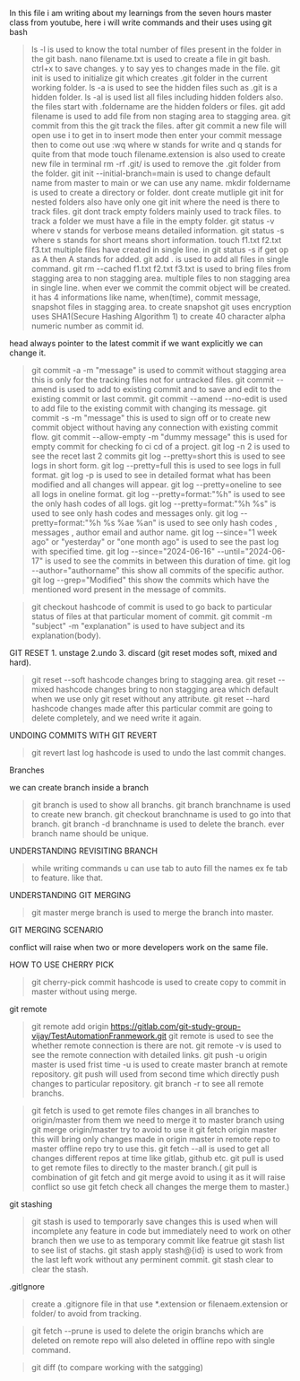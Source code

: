 
In this file i am writing about my learnings from the seven hours master class from youtube, here i will write commands and their uses using git bash

> ls -l 	 is used to know the total number of files present in the folder in the git bash.
> nano filename.txt 	 is used to create a file in git bash.
> ctrl+x 	to save changes.
> y to say yes 	to changes made in the file.
> git init  	is used to initialize git which creates .git folder in the current working folder.
> ls -a  	is used to see the hidden files such as .git is a hidden folder.
> ls -al  	is used list all files including hidden folders also.
> the files start with .foldername are the hidden folders or files.
> git add filename 	is used to add file from non staging area to stagging area.
> git commit 	from this the git track the files.
> after git commit a new file will open 
> use i  to get in to insert mode then enter your commit message
> then to come out use :wq  where w stands for write and q stands for quite from that mode
> touch filename.extension is also used to create new file in terminal
> rm -rf .git/	 is used to remove the .git folder from the folder.
> git init --initial-branch=main     is used to change default name from master to main or we can use any name.
> mkdir foldername 		is used to create a directory or folder.
dont create mutliple git init  for nested folders also have only one git init where the need is there to track files.
git dont track empty folders mainly used to track files.
to track a folder we must have a file in the empty folder.
> git status -v   where v stands for verbose means detailed information.
> git status -s   where s stands for short means short information.
> touch f1.txt f2.txt f3.txt   multiple files have created in single line.
in git status -s  if get op as A then  A stands for added.
> git add . 	is used to add all files in single command.
> git rm --cached f1.txt f2.txt f3.txt   is used to bring files from stagging area to non stagging area. multiple files to non stagging area in single line.
when ever we commit the commit object will be created. it has 4 informations like name, when(time), commit message, snapshot files in stagging area.  to create snapshot git uses encryption uses SHA1(Secure Hashing Algorithm 1) to create 40 character alpha numeric number as commit id.

head always pointer to the latest commit if we want explicitly we can change it.
> git commit -a -m "message"   is used to commit without stagging area this is only for the tracking files not for untracked files.
> git commit --amend    is used to add to existing commit and to save and edit to the existing commit or last commit.
> git commit --amend --no-edit   is used to add file to the existing commit with changing its message.
> git commit -s -m "message"      this is used to sign off or to create new commit object without having any connection with existing commit flow.
> git commit --allow-empty -m "dummy message"   this is used for empty commit for checking fo ci cd of a project.
> git log -n 2    is used to see the recet last 2 commits
> git log --pretty=short   this is used to see logs in short form.
> git log --pretty=full  this is used to see logs in full format.
> git log -p   is used to see in detailed format what has been modified and all changes will appear.
> git log --pretty=oneline   to see all logs in oneline format.
> git log --pretty=format:"%h"   is used to see the only hash codes of all logs.
> git log --pretty=format:"%h %s"    is used to see only hash codes and messages only.
> git log --pretty=format:"%h %s %ae %an"   is used to see only hash codes , messages , author email and author name.
> git log --since="1 week ago"  or "yesterday"  or "one month ago"      is used to see the past log with specified time.
> git log --since="2024-06-16" --until="2024-06-17"  is used to see the commits in between this duration of time.
> git log --author="authorname"   this show all commits of the specific author.
> git log --grep="Modified"   this show the commits which have the mentioned word present in the message of commits.

> git checkout hashcode of commit     is used to go back to particular status of files at that particular moment of commit.
> git commit -m "subject" -m "explanation"    is used to have subject and its explanation(body).

GIT RESET  1. unstage  2.undo  3. discard  (git reset modes soft, mixed and hard).
> git reset --soft hashcode   changes bring to stagging area.
> git reset --mixed hashcode   changes bring to non stagging area which default when we use only git reset without any attribute.
> git reset --hard  hashcode    changes made after this particular commit are going to delete completely, and we need write it again.

UNDOING COMMITS WITH GIT REVERT

> git revert last log hashcode      is used to undo the last commit changes.


Branches

we can create branch inside a branch
> git branch   is used to show all branchs.
> git branch branchname    is used to create new branch.
> git checkout branchname      is used to go into that branch.
> git branch -d branchname       is used to delete the branch.
ever branch name should be unique.

UNDERSTANDING REVISITING BRANCH

> while writing commands u can use tab to auto fill the names ex fe tab to feature. like that.

UNDERSTANDING GIT MERGING 

> git master merge branch   is used to merge the branch into master.

GIT MERGING SCENARIO

conflict will raise when two or more developers work on the same file.

HOW TO USE CHERRY PICK

> git cherry-pick commit hashcode        is used to create copy to commit in master without using merge.

git remote
> git remote add origin https://gitlab.com/git-study-group-vijay/TestAutomationFranmework.git
> git remote   is used to see the whether remote connection is there are not.
> git remote -v    is used to see the remote connection with detailed links.
> git push -u origin master      is used frist time -u is used to create master branch at remote repository.
> git push     will used from second time which directly push changes to particular repository.
> git branch -r    to see all remote branchs.

> git fetch   is used to get remote files changes in all branches  to origin/master  from them we need to merge  it to master branch using   git merge origin/master  try to avoid to use it
> git fetch origin master    this will bring only changes made in origin master in remote repo to master offline repo   try to use this.
> git fetch --all   is used to get all changes different repos at time like gitlab, github etc.
> git pull    is used to get remote files to directly to the master branch.( git pull is combination of git fetch and git merge  avoid to using it as it will raise conflict so use git fetch check all changes the merge them to master.)

git stashing
> git stash  is used to temporarly save changes this is used when will incomplete any feature in code but immediately need to work on other branch then we use to as temporary commit like featrue
> git stash list   to see list of stachs.
> git stash apply stash@{id}   is used to work from the last left work without any perminent commit.
> git stash clear    to clear the stash.

.gitIgnore 
>create a .gitignore  file in that use *.extension or filenaem.extension or folder/ to avoid from tracking.

> git fetch --prune   is used to delete the origin branchs which are deleted on remote repo will also deleted in offline repo with single command.

> git diff (to compare working with the satgging)
